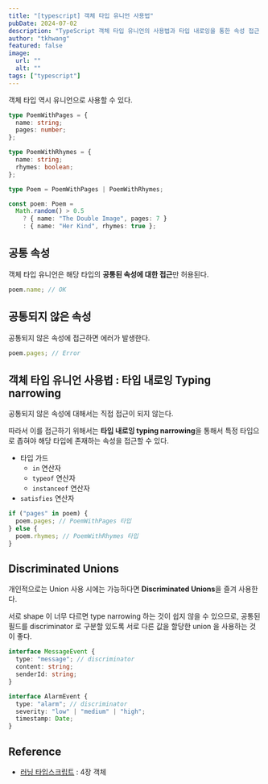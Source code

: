 ```yaml
---
title: "[typescript] 객체 타입 유니언 사용법"
pubDate: 2024-07-02
description: "TypeScript 객체 타입 유니언의 사용법과 타입 내로잉을 통한 속성 접근 방법"
author: "tkhwang"
featured: false
image:
  url: ""
  alt: ""
tags: ["typescript"]
---
```


객체 타입 역시 유니언으로 사용할 수 있다.

```typescript
type PoemWithPages = {
  name: string;
  pages: number;
};

type PoemWithRhymes = {
  name: string;
  rhymes: boolean;
};

type Poem = PoemWithPages | PoemWithRhymes;

const poem: Poem =
  Math.random() > 0.5
    ? { name: "The Double Image", pages: 7 }
    : { name: "Her Kind", rhymes: true };
```

## 공통 속성

객체 타입 유니언은 해당 타입의 **공통된 속성에 대한 접근**만 허용된다.

```typescript
poem.name; // OK
```

## 공통되지 않은 속성

공통되지 않은 속성에 접근하면 에러가 발생한다.

```typescript
poem.pages; // Error
```

## 객체 타입 유니언 사용법 : 타입 내로잉 Typing narrowing

공통되지 않은 속성에 대해서는 직접 접근이 되지 않는다.

따라서 이를 접근하기 위해서는 **타입 내로잉 typing narrowing**을 통해서 특정 타입으로 좁혀야 해당 타입에 존재하는 속성을 접근할 수 있다.

- 타입 가드
  - `in` 연산자
  - `typeof` 연산자
  - `instanceof` 연산자
- `satisfies` 연산자

```typescript
if ("pages" in poem) {
  poem.pages; // PoemWithPages 타입
} else {
  poem.rhymes; // PoemWithRhymes 타입
}
```

## Discriminated Unions

개인적으로는 Union 사용 시에는 가능하다면 **Discriminated Unions**을 즐겨 사용한다.

서로 shape 이 너무 다르면 type narrowing 하는 것이 쉽지 않을 수 있으므로, 공통된 필드를 discriminator 로 구분할 있도록 서로 다른 값을 할당한 union 을 사용하는 것이 좋다.

```typescript
interface MessageEvent {
  type: "message"; // discriminator
  content: string;
  senderId: string;
}

interface AlarmEvent {
  type: "alarm"; // discriminator
  severity: "low" | "medium" | "high";
  timestamp: Date;
}
```

## Reference

- [러닝 타입스크립트](https://www.aladin.co.kr/shop/wproduct.aspx?ItemId=307683870&start=slayer) : 4장 객체
